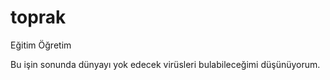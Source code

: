 # toprak

Eğitim Öğretim

Bu işin sonunda dünyayı yok edecek virüsleri bulabileceğimi düşünüyorum. 
